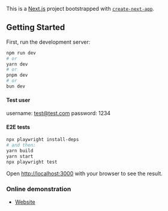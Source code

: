 This is a [Next.js](https://nextjs.org/) project bootstrapped with [`create-next-app`](https://github.com/vercel/next.js/tree/canary/packages/create-next-app).

## Getting Started

First, run the development server:

```bash
npm run dev
# or
yarn dev
# or
pnpm dev
# or
bun dev
```

#### Test user

username: test@test.com
password: 1234

#### E2E tests

```bash
npx playwright install-deps
# and then:
yarn build
yarn start
npx playwright test
```

Open [http://localhost:3000](http://localhost:3000) with your browser to see the result.

### Online demonstration

- [Website](https://react-challenge-1-three.vercel.app/)
